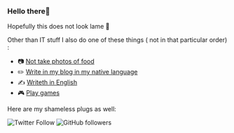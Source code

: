 ### Hello there🧔‍

Hopefully this does not look lame 😬

Other than IT stuff I also do one of these things ( not in that particular order) :

- 📷 [Not take photos of food](https://ahmcho.com/photos)
- ✏️ [Write in my blog in my native language](https://ahmcho.com)
- ✍️ [Writeth in English](https://cholluyev.com/blog)
- 🎮 [Play games](https://steamcommunity.com/id/ahmcho/)

Here are my shameless plugs as well:

![Twitter Follow](https://img.shields.io/twitter/follow/itsahmcho?label=Follow%20me&style=social)
![GitHub followers](https://img.shields.io/github/followers/ahmcho?label=Follow%20me&style=social)
